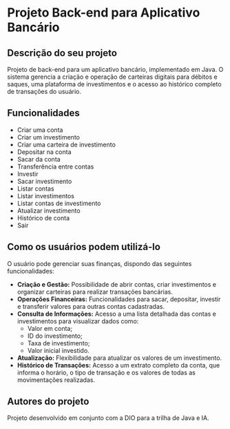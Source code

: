 # Projeto Back-end para Aplicativo Bancário

## Descrição do seu projeto

Projeto de back-end para um aplicativo bancário, implementado em Java. O sistema gerencia a criação e operação de carteiras digitais para débitos e saques, uma plataforma de investimentos e o acesso ao histórico completo de transações do usuário.

## Funcionalidades

* Criar uma conta
* Criar um investimento
* Criar uma carteira de investimento
* Depositar na conta
* Sacar da conta
* Transferência entre contas
* Investir
* Sacar investimento
* Listar contas
* Listar investimentos
* Listar contas de investimento
* Atualizar investimento
* Histórico de conta
* Sair

## Como os usuários podem utilizá-lo

O usuário pode gerenciar suas finanças, dispondo das seguintes funcionalidades:

* **Criação e Gestão:** Possibilidade de abrir contas, criar investimentos e organizar carteiras para realizar transações bancárias.
* **Operações Financeiras:** Funcionalidades para sacar, depositar, investir e transferir valores para outras contas cadastradas.
* **Consulta de Informações:** Acesso a uma lista detalhada das contas e investimentos para visualizar dados como:
    * Valor em conta;
    * ID do investimento;
    * Taxa de investimento;
    * Valor inicial investido.
* **Atualização:** Flexibilidade para atualizar os valores de um investimento.
* **Histórico de Transações:** Acesso a um extrato completo da conta, que informa o horário, o tipo de transação e os valores de todas as movimentações realizadas.

## Autores do projeto

Projeto desenvolvido em conjunto com a DIO para a trilha de Java e IA.
